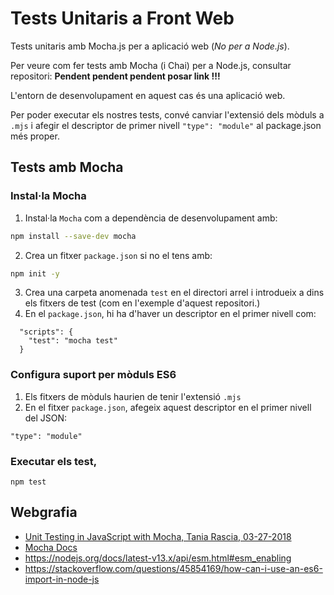 # Tests Unitaris a Front Web

Tests unitaris amb Mocha.js per a aplicació web (_No per a Node.js_). 

Per veure com fer tests amb Mocha (i Chai) per a Node.js, consultar repositori:  **Pendent pendent pendent posar link !!!**

L'entorn de desenvolupament en aquest cas és una aplicació web. 

Per poder executar els nostres tests, convé canviar l'extensió dels mòduls a `.mjs` i afegir el descriptor de primer nivell `"type": "module"` al package.json més proper.

## Tests amb Mocha

### Instal·la Mocha

1. Instal·la `Mocha` com a dependència de desenvolupament amb:
```bash
npm install --save-dev mocha
```

2. Crea un fitxer `package.json` si no el tens amb:
```bash
npm init -y
```
3. Crea una carpeta anomenada `test` en el directori arrel i introdueix a dins els fitxers de test (com en l'exemple d'aquest repositori.)
4. En el `package.json`, hi ha d'haver un descriptor en el primer nivell com:
```
  "scripts": {
    "test": "mocha test"
  }
```

### Configura suport per mòduls ES6

1. Els fitxers de mòduls haurien de tenir l'extensió `.mjs` 
2. En el fitxer `package.json`, afegeix aquest descriptor en el primer nivell del JSON:
```
"type": "module"
```

### Executar els test,
```
npm test
```

## Webgrafia
- [Unit Testing in JavaScript with Mocha, Tania Rascia, 03-27-2018](https://www.taniarascia.com/unit-testing-in-javascript)
- [Mocha Docs](https://mochajs.org/)
- https://nodejs.org/docs/latest-v13.x/api/esm.html#esm_enabling
- https://stackoverflow.com/questions/45854169/how-can-i-use-an-es6-import-in-node-js
